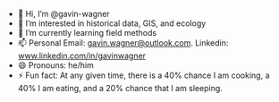 - 👋 Hi, I’m @gavin-wagner
- 👀 I’m interested in historical data, GIS, and ecology
- 🌱 I’m currently learning field methods
- 📫 Personal Email: gavin.wagner@outlook.com. Linkedin: www.linkedin.com/in/gavinwagner 
- 😄 Pronouns: he/him
- ⚡ Fun fact: At any given time, there is a 40% chance I am cooking, a 40% I am eating, and a 20% chance that I am sleeping.

<!---
gavin-wagner/gavin-wagner is a ✨ special ✨ repository because its `README.md` (this file) appears on your GitHub profile.
You can click the Preview link to take a look at your changes.
--->
